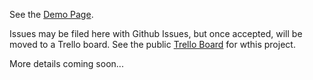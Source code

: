 See the [Demo Page](http://scottwb.com/jquery.iPhoneSlideshow/).

Issues may be filed here with Github Issues, but once accepted, will be moved to a Trello board. See the public [Trello Board](https://trello.com/b/Ze2584Ls) for wthis project.

More details coming soon...
